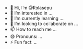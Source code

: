 - 👋 Hi, I’m @Rolasepu
- 👀 I’m interested in ...
- 🌱 I’m currently learning ...
- 💞️ I’m looking to collaborate on ...
- 📫 How to reach me ...
- 😄 Pronouns: ...
- ⚡ Fun fact: ...

<!---
Rolasepu/Rolasepu is a ✨ special ✨ repository because its `README.md` (this file) appears on your GitHub profile.
You can click the Preview link to take a look at your changes.
--->
